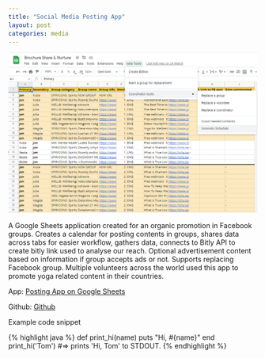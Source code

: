 ```yaml
---
title: "Social Media Posting App"
layout: post
categories: media
---
```


![Social Media Posting App](/assets/posting-app-thumbnail.JPG)

A Google Sheets application created for an organic promotion in Facebook groups. Creates a calendar for posting contents in groups, shares data across tabs for easier workflow, gathers data, connects to Bitly API to create bitly link used to analyse our reach. Optional advertisement content based on information if group accepts ads or not. Supports replacing Facebook group. Multiple volunteers across the world used this app to promote yoga related content in their countries.

App: [Posting App on Google Sheets][posting-app]

Github: [Github][github]


Example code snippet

{% highlight java %}
def print_hi(name)
  puts "Hi, #{name}"
end
print_hi('Tom')
#=> prints 'Hi, Tom' to STDOUT.
{% endhighlight %}

[posting-app]: https://docs.google.com/spreadsheets/d/1aEwVAFVsE5zDzhRyN-DG1fK8AJcUzxy-IGMHVpcl6wY/edit#gid=1071128398
[github]: https://github.com/viktorbobinski/Share-Nurture-Posting-App
